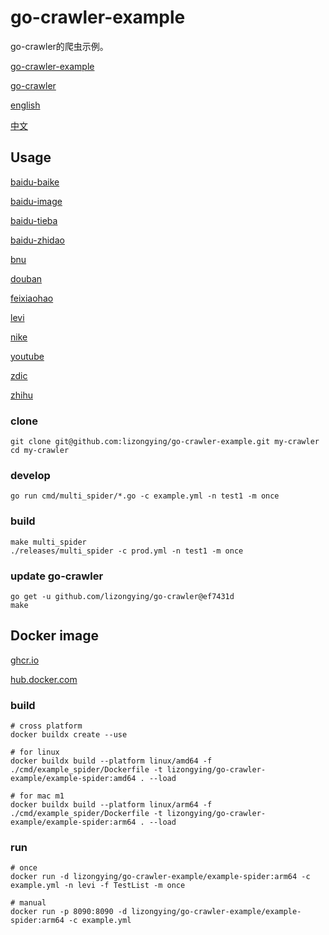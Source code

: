 # go-crawler-example

go-crawler的爬虫示例。

[go-crawler-example](https://github.com/lizongying/go-crawler-example)

[go-crawler](https://github.com/lizongying/go-crawler)

[english](https://github.com/lizongying/go-crawler/blob/main/README.md)

[中文](https://github.com/lizongying/go-crawler/blob/main/README_CN.md)

## Usage

[baidu-baike](./tree/main/internal/spiders/baidu_baike_spider)

[baidu-image](./tree/main/internal/spiders/baidu_image_spider)

[baidu-tieba](./tree/main/internal/spiders/baidu_tieba_spider)

[baidu-zhidao](./tree/main/internal/spiders/baidu_zhidao_spider)

[bnu](./tree/main/internal/spiders/bnu_spider)

[douban](./tree/main/internal/spiders/douban_spider)

[feixiaohao](./tree/main/internal/spiders/feixiaohao_spider)

[levi](./tree/main/internal/spiders/levi_spider)

[nike](./tree/main/internal/spiders/nike_spider)

[youtube](./tree/main/internal/spiders/youtube_spider)

[zdic](./tree/main/cmd/zdic_spider)

[zhihu](./tree/main/internal/spiders/zhihu_spider)

### clone

```shell
git clone git@github.com:lizongying/go-crawler-example.git my-crawler
cd my-crawler

```

### develop

```shell
go run cmd/multi_spider/*.go -c example.yml -n test1 -m once

```

### build

```shell
make multi_spider
./releases/multi_spider -c prod.yml -n test1 -m once

```

### update go-crawler

```shell
go get -u github.com/lizongying/go-crawler@ef7431d
make

```

## Docker image

[ghcr.io](https://github.com/lizongying/go-crawler-example/pkgs/container/go-crawler-example)

[hub.docker.com](https://hub.docker.com/r/lizongying/go-crawler-example)

### build

```shell
# cross platform
docker buildx create --use

# for linux
docker buildx build --platform linux/amd64 -f ./cmd/example_spider/Dockerfile -t lizongying/go-crawler-example/example-spider:amd64 . --load

# for mac m1
docker buildx build --platform linux/arm64 -f ./cmd/example_spider/Dockerfile -t lizongying/go-crawler-example/example-spider:arm64 . --load

```

### run

```shell
# once
docker run -d lizongying/go-crawler-example/example-spider:arm64 -c example.yml -n levi -f TestList -m once

# manual
docker run -p 8090:8090 -d lizongying/go-crawler-example/example-spider:arm64 -c example.yml

```